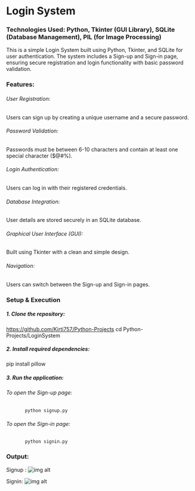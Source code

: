# Login System

### Technologies Used: Python, Tkinter (GUI Library), SQLite (Database Management), PIL (for Image Processing)
This is a simple Login System built using Python, Tkinter, and SQLite for user authentication. The system includes a Sign-up and Sign-in page, ensuring secure registration and login functionality with basic password validation.

### Features:

###### User Registration:
Users can sign up by creating a unique username and a secure password.
###### Password Validation:
Passwords must be between 6-10 characters and contain at least one special character ($@#%).
###### Login Authentication:
Users can log in with their registered credentials.
###### Database Integration:
User details are stored securely in an SQLite database.
###### Graphical User Interface (GUI):
Built using Tkinter with a clean and simple design.
###### Navigation:
Users can switch between the Sign-up and Sign-in pages.

### Setup & Execution
##### 1. Clone the repository:
https://github.com/Kirti757/Python-Projects
cd Python-Projects/LoginSystem
##### 2. Install required dependencies:
pip install pillow
##### 3. Run the application:
 ###### To open the Sign-up page:
           python signup.py
 ###### To open the Sign-in page:
           python signin.py
           
### Output:
Signup
: ![img alt](https://github.com/Kirti757/Python-Projects/blob/main/Outputimages/Signuppage.png?raw=true)

Signin:
![img alt](https://github.com/Kirti757/Python-Projects/blob/main/Outputimages/Signinpage.png?raw=true)

